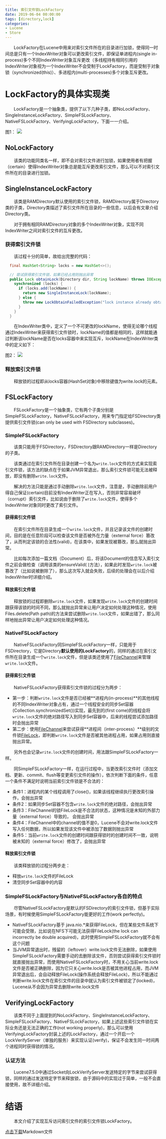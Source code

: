 ```yaml
---
title: 索引文件锁LockFactory
date: 2019-06-04 00:00:00
tags: [directory,lock]
categories:
- Lucene
- Store
---
```


&emsp;&emsp;LockFactory在Lucene中用来对索引文件所在的目录进行加锁，使得同一时间总是只有一个IndexWriter对象可以更改索引文件，即保证单进程内(single in-process)多个不同IndexWriter对象互斥更改（多线程持有相同引用的IndexWriter对象视为一个IndexWriter不会受制于LockFactory，而是受制于对象锁（synchronized(this)）、多进程内(multi-processes)多个对象互斥更改。

# LockFactory的具体实现类

&emsp;&emsp;LockFactory是一个抽象类，提供了以下几种子类，即NoLockFactory、SingleInstanceLockFactory、SimpleFSLockFactory、NativeFSLockFactory、VerifyingLockFactory，下面一一介绍。

图1：
<img src="http://www.amazingkoala.com.cn/uploads/lucene/Store/LockFactory/1.png">

## NoLockFactory

&emsp;&emsp;该类的功能同类名一样，即不会对索引文件进行加锁，如果使用者有把握（certain）使得IndexWriter对象总是能互斥更改索引文件，那么可以不对索引文件所在的目录进行加锁。

## SingleInstanceLockFactory

&emsp;&emsp;该类是RAMDirectory默认使用的索引文件锁，RAMDirectory属于Directory类的子类，Directory类描述了索引文件所在目录的一些信息，以后会有文章介绍Directory类。

&emsp;&emsp;对于拥有相同RAMDirectory对象的多个IndexWriter对象，实现不同IndexWriter之间对索引文件的互斥更改。

### 获得索引文件锁
&emsp;&emsp;该过程十分的简单，故给出完整的代码：
```java
  final HashSet<String> locks = new HashSet<>();

  // 尝试获得索引文件锁，如果已经占用则抛出异常
  public Lock obtainLock(Directory dir, String lockName) throws IOException {
    synchronized (locks) {
      if (locks.add(lockName)) {
        return new SingleInstanceLock(lockName);
      } else {
        throw new LockObtainFailedException("lock instance already obtained: (dir=" + dir + ", lockName=" + lockName + ")");
      }
    }
  }
```
&emsp;&emsp;在IndexWriter类中，定义了一个不可更改的lockName，使得无论哪个线程通过IndexWriter来获得索引文件锁时，lockName的值都是相同的，这样就能通过判断该lockName是否在locks容器中来实现互斥，lockName在IndexWriter类中的定义如下：

图2：
<img src="http://www.amazingkoala.com.cn/uploads/lucene/Store/LockFactory/2.png">

### 释放索引文件锁
&emsp;&emsp;释放锁的过程即从locks容器(HashSet对象)中移除键值为write.lock的元素。

## FSLockFactory
&emsp;&emsp;FSLockFactory是一个抽象类，它有两个子类分别是SimpleFSLockFactory，NativeFSLockFactory，用来专门指定给FSDirectory类提供索引文件锁(can only be used with FSDirectory subclasses)。

### SimpleFSLockFactory

&emsp;&emsp;该类只能用于FSDirectory，FSDirectory跟RAMDirectory一样是Directory的子类。

&emsp;&emsp;该类通过在索引文件所在目录创建一个名为`write.lock`文件的方式来实现索引文件锁，该方法的缺点在于如果JVM异常退出，那么索引文件锁可能无法被释放，即没有删除`write.lock`文件。

&emsp;&emsp;解决的方法只能是通过手动删除`write.lock`文件，注意是，手动删除前用户得自己保证(certain)目前没有IndexWriter正在写入，否则非常容易破坏（corrupt）索引文件，比如说由于删除了`write.lock`文件，使得多个IndexWriter对象同时更改了索引文件。


#### 获得索引文件锁

&emsp;&emsp;在索引文件所在目录生成一个`write.lock`文件，并且记录该文件的创建时间，目的是在任意阶段可以检查该文件是否被外在力量（external force）篡改了，从而判定该锁的合法性(valid)，在该类中，如果发现被篡改，那么就抛出异常。

&emsp;&emsp;比如每次添加一篇文档（Document）后，将该Document的信息写入索引文件之前会做检查（调用该类的ensureValid( )方法），如果此时发现`write.lock`被篡改了（比如说被删除了），那么这次写入就会失败，后续的处理会在以后介绍IndexWriter时详细介绍。

#### 释放索引文件锁

&emsp;&emsp;释放锁的过程即删除`write.lock`文件，如果发现`write.lock`文件的创建时间跟获得该锁的时间不同，那么就抛出异常来让用户决定如何处理这种情况，使用Files.delete(Path path)的方法来尝试删除`write.lock`文件，如果出错了，那么同样地抛出异常让用户决定如何处理这种情况。

### NativeFSLockFactory

&emsp;&emsp;NativeFSLockFactory同SimpleFSLockFactory一样，只能用于FSDirectory，它是Directory**默认使用的LockFactory**的，同样的通过在索引文件所在目录生成一个`write.lock`文件，但是该类还使用了[FileChannel](https://docs.oracle.com/javase/8/docs/api/java/nio/channels/FileChannel.html)来管理`write.lock`文件。

#### 获得索引文件锁

&emsp;&emsp;NativeFSLockFactory获得索引文件锁的过程分为两步：

- 第一步：判断`write.lock`文件是否已经被**进程内(in-process)**的其他线程的不同IndexWriter对象占有，通过一个线程安全的同步Set容器(Collection.synchronizedSet())实现，最先到的(first come)的线程会将`write.lock`文件的绝对路径写入到同步Set容器中，后来的线程尝试添加路径时会抛出异常
- 第二步：使用[FileChannel](https://docs.oracle.com/javase/8/docs/api/java/nio/channels/FileChannel.html)来尝试获得**进程间（inter-process）**级别的文件锁[FileLock](https://docs.oracle.com/javase/7/docs/api/java/nio/channels/FileLock.html)，即判断`write.lock`文件是否被其他进程占用，如果占用则直接抛出异常。

&emsp;&emsp;另外也会记录`write.lock`文件的创建时间，用法跟SimpleFSLockFactory一样。

&emsp;&emsp;同SimpleFSLockFactory一样，在运行过程中，当更改索引文件时（添加文档、更新、commit、flush等变更索引文件的操作），依次判断下面的条件，任意一个条件不满足时说明当前索引文件锁是不合法的：

- 条件1：进程内的某个线程调用了close()，如果该线程继续执行更改索引操作，会抛出异常
- 条件2：如果同步Set容器不包含`write.lock`文件的绝对路径，会抛出异常
- 条件3：FileChannel的锁FileLock是不合法的状态，这种情况是未知的外部力量（external force）导致的， 会抛出异常
- 条件4：FileChannel中的channel的值不是0，Lucene不会对write.lock文件写入任何数据，所以如果发现该文件中被添加了数据则抛出异常
- 条件5：当前`write.lock`文件的创建时间跟获得锁时的创建时间不一致，说明被未知的（external force）修改了，会抛出异常

#### 释放索引文件锁
&emsp;&emsp;该类释放锁的过程分两步走：

- 释放`write.lock`文件的FileLock
- 清空同步Set容器中的内容

### SimpleFSLockFactory与NativeFSLockFactory各自的特点
&emsp;&emsp;尽管NativeFSLockFactory是默认的FSDirectory的索引文件锁，但基于实际场景，有时候使用SimpleFSLockFactory能更好的工作(work perfectly)。

- NativeFSLockFactory基于 java.nio.\*来获得FileLock，但在某些文件系统下可能会受限，比如说在NFS下可能无法获得FileLock(the lock can incorrectly be double acquired)，此时使用SimpleFSLockFactory就不会有这个问题
- 当JVM异常退出时，残留的（leftover）write.lock文件无法删除，如果使用SimpleFSLockFactory需要手动的去删除该文件，否则尝试获得索引文件锁时就直接抛出异常，而使用NativeFSLockFactory时，不用关心当前write.lock文件是否被正确删除，因为它只关心write.lock是否被其他进程占用，而JVM异常退出后，会自动释放FileLock(操作系统会释放FileLock)，所以不能通过判断write.lock文件在索引文件的目录中就认为索引文件被锁定了(locked)，Lucene从不会因为异常去删除write.lock文件

## VerifyingLockFactory

&emsp;&emsp;该类不同于上面提到的NoLockFactory、SingleInstanceLockFactory、SimpleFSLockFactory、NativeFSLockFactory，如果上述这些索引文件锁在实际业务还是无法正确的工作(not working properly)，那么可以使用VerifyingLockFactory封装上述的LockFactory，通过一个开启一个LockVerifyServer（单独的服务）来实现认证(verify)，保证不会发生同一时间两个进程同时获得锁的情况。

### 认证方法
&emsp;&emsp;Lucene7.5.0中通过Socket向LockVerifyServer发送特定的字节来尝试获得锁，同样的通过发送特定字节来释放锁，由于源码中的实现过于简单，一般不会直接使用，故不详细介绍。

# 结语
&emsp;&emsp;本文介绍了实现互斥访问索引文件的索引文件锁LockFactory。

[点击下载](http://www.amazingkoala.com.cn/attachment/Lucene/Store/LockFactory/LockFactory.zip)Markdown文件





